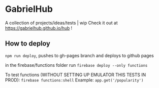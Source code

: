 # GabrielHub

A collection of projects/ideas/tests | wip
Check it out at https://gabrielhub.github.io/hub !

## How to deploy

`npm run deploy`, pushes to gh-pages branch and deploys to github pages

in the firebase/functions folder run `firebase deploy --only functions`

To test functions (WITHOUT SETTING UP EMULATOR THIS TESTS IN PROD):
`firebase functions:shell`
Example: `app.get('/popularity')`